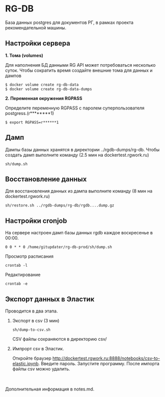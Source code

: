 # RG-DB
База данных postgres для документов РГ, в рамках проекта рекомендательной машины.

## Настройки сервера

**1. Тома (volumes)**

Для наполнения БД данными RG API может потребоваться 
несколько суток. Чтобы сократить время создайте внешние тома
для данных и дампов  
```
$ docker volume create rg-db-data
$ docker volume create rg-db-data-dumps
```


**2. Переменная окружения RGPASS**

Определите переменную RGPASS c паролем суперпользователя postgress.(r********1)
```
$ export RGPASS=r******1
```

## Дамп 
Дампы базы данных хранятся в директории ../rgdb-dumps/rg-db.
Чтобы создать дамп выполните команду (2.5 мин на dockertest.rgwork.ru)

```
sh/dump.sh
```
## Восстановление данных
Для восстановления данных из дампа выполните команду (8 мин на dockertest.rgwork.ru)
```
sh/restore.sh ../rgdb-dumps/rg-db/rgdb....dump.gz
```

## Настройки сronjob

На сервере настроен дамп базы данных rgdb каждое воскресенье в 00:00.
```
0 0 * * 0 /home/gitupdater/rg-db-prod/sh/dump.sh
```
Просмотр расписания
```
crontab -l
```
Редактирование
```
crontab -e
```
## Экспорт данных в Эластик
Проводится в два этапа. 

1. Экспорт в csv (3 мин)
    ```
    sh/dump-to-csv.sh
    ```
    CSV файлы сохраняются в директорию csv/

2. Импрорт csv в Эластик. 
   
   Откройте браузер
    <http://dockertest.rgwork.ru:8888/notebooks/csv-to-elastic.ipynb>. 
    Введите пароль. Запустите программу. 
    После импорта файлы csv можно удалить.

<br><br>
Дополнительная информация в notes.md.